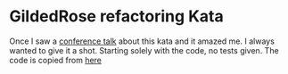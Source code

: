 # GildedRose refactoring Kata

Once I saw a [conference talk](https://www.youtube.com/watch?v=8bZh5LMaSmE) about this kata and it amazed me. I always wanted to give it a shot. Starting solely with the code, no tests given.
The code is copied from [here](https://github.com/emilybache/GildedRose-Refactoring-Kata/blob/main/csharp/GildedRose.cs)